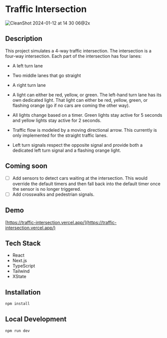 # Traffic Intersection

![CleanShot 2024-01-12 at 14 30 06@2x](https://github.com/cdonohue/traffic-intersection/assets/1928846/fd1d6aee-18c3-4d7b-b1b9-3f228a1716ce)

## Description

This project simulates a 4-way traffic intersection.
The intersection is a four-way intersection. Each part of the intersection has four lanes:

- A left turn lane
- Two middle lanes that go straight
- A right turn lane
- A light can either be red, yellow, or green.
  The left-hand turn lane has its own dedicated light. That light can either be red, yellow, green, or flashing orange (go if no cars are coming the other way).

- All lights change based on a timer. Green lights stay active for 5 seconds and yellow lights stay active for 2 seconds.
- Traffic flow is modeled by a moving directional arrow. This currently is only implemented for the straight traffic lanes.
- Left turn signals respect the opposite signal and provide both a dedicated left turn signal and a flashing orange light.

## Coming soon

- [ ] Add sensors to detect cars waiting at the intersection. This would override the default timers and then fall back into the default timer once the sensor is no longer triggered.
- [ ] Add crosswalks and pedestrian signals.

## Demo

[https://traffic-intersection.vercel.app/](https://traffic-intersection.vercel.app/)

## Tech Stack

- React
- Next.js
- TypeScript
- Tailwind
- XState

## Installation

```bash
npm install
```

## Local Development

```bash
npm run dev
```
